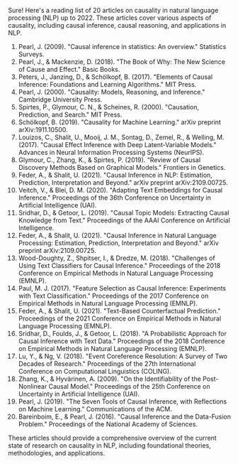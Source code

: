 Sure! Here's a reading list of 20 articles on causality in natural language processing (NLP) up to 2022. These articles cover various aspects of causality, including causal inference, causal reasoning, and applications in NLP.

1. Pearl, J. (2009). "Causal inference in statistics: An overview." Statistics Surveys.
2. Pearl, J., & Mackenzie, D. (2018). "The Book of Why: The New Science of Cause and Effect." Basic Books.
3. Peters, J., Janzing, D., & Schölkopf, B. (2017). "Elements of Causal Inference: Foundations and Learning Algorithms." MIT Press.
4. Pearl, J. (2000). "Causality: Models, Reasoning, and Inference." Cambridge University Press.
5. Spirtes, P., Glymour, C. N., & Scheines, R. (2000). "Causation, Prediction, and Search." MIT Press.
6. Schölkopf, B. (2019). "Causality for Machine Learning." arXiv preprint arXiv:1911.10500.
7. Louizos, C., Shalit, U., Mooij, J. M., Sontag, D., Zemel, R., & Welling, M. (2017). "Causal Effect Inference with Deep Latent-Variable Models." Advances in Neural Information Processing Systems (NeurIPS).
8. Glymour, C., Zhang, K., & Spirtes, P. (2019). "Review of Causal Discovery Methods Based on Graphical Models." Frontiers in Genetics.
9. Feder, A., & Shalit, U. (2021). "Causal Inference in NLP: Estimation, Prediction, Interpretation and Beyond." arXiv preprint arXiv:2109.00725.
10. Veitch, V., & Blei, D. M. (2020). "Adapting Text Embeddings for Causal Inference." Proceedings of the 36th Conference on Uncertainty in Artificial Intelligence (UAI).
11. Sridhar, D., & Getoor, L. (2019). "Causal Topic Models: Extracting Causal Knowledge from Text." Proceedings of the AAAI Conference on Artificial Intelligence.
12. Feder, A., & Shalit, U. (2021). "Causal Inference in Natural Language Processing: Estimation, Prediction, Interpretation and Beyond." arXiv preprint arXiv:2109.00725.
13. Wood-Doughty, Z., Shpitser, I., & Dredze, M. (2018). "Challenges of Using Text Classifiers for Causal Inference." Proceedings of the 2018 Conference on Empirical Methods in Natural Language Processing (EMNLP).
14. Paul, M. J. (2017). "Feature Selection as Causal Inference: Experiments with Text Classification." Proceedings of the 2017 Conference on Empirical Methods in Natural Language Processing (EMNLP).
15. Feder, A., & Shalit, U. (2021). "Text-Based Counterfactual Prediction." Proceedings of the 2021 Conference on Empirical Methods in Natural Language Processing (EMNLP).
16. Sridhar, D., Foulds, J., & Getoor, L. (2018). "A Probabilistic Approach for Causal Inference with Text Data." Proceedings of the 2018 Conference on Empirical Methods in Natural Language Processing (EMNLP).
17. Lu, Y., & Ng, V. (2018). "Event Coreference Resolution: A Survey of Two Decades of Research." Proceedings of the 27th International Conference on Computational Linguistics (COLING).
18. Zhang, K., & Hyvärinen, A. (2009). "On the Identifiability of the Post-Nonlinear Causal Model." Proceedings of the 25th Conference on Uncertainty in Artificial Intelligence (UAI).
19. Pearl, J. (2019). "The Seven Tools of Causal Inference, with Reflections on Machine Learning." Communications of the ACM.
20. Bareinboim, E., & Pearl, J. (2016). "Causal Inference and the Data-Fusion Problem." Proceedings of the National Academy of Sciences.

These articles should provide a comprehensive overview of the current state of research on causality in NLP, including foundational theories, methodologies, and applications.